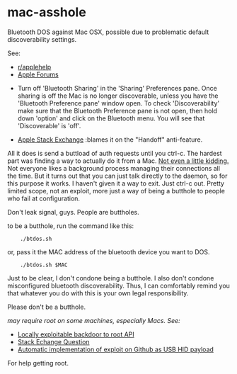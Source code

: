 ﻿# mac-asshole
Bluetooth DOS against Mac OSX, possible due to problematic default discoverability settings.

See:   
  * [r/applehelp](https://www.reddit.com/r/applehelp/comments/2rs916/turn_off_discoverability_but_leave_bluetooth_on/)
  * [Apple Forums](https://discussions.apple.com/thread/5616775?start=0&tstart=0)
   + Turn off 'Bluetooth Sharing' in the 'Sharing' Preferences pane. Once sharing is off the Mac is no longer discoverable, unless you have the 'Bluetooth Preference pane' window open. To check 'Discoverability' make sure that the Bluetooth Preference pane is not open, then  hold down 'option' and click on the Bluetooth menu. You will see that 'Discoverable' is 'off'.
  * [Apple Stack Exchange](http://apple.stackexchange.com/questions/151481/why-is-my-macbook-visibile-on-bluetooth-after-yosemite-install) :blames it on the "Handoff" anti-feature.

All it does is send a buttload of auth requests until you ctrl-c. The hardest part was finding
a way to actually do it from a Mac. [Not even a little kidding.](http://apple.stackexchange.com/questions/132407/how-to-list-bluetooth-devices-from-command-line) Not everyone likes a background
process managing their connections all the time. But it turns out that you can just talk directly
to the daemon, so for this purpose it works. I haven't given it a way to exit. Just ctrl-c out. 
Pretty limited scope, not an exploit, more just a way of being a butthole to people who fail at
configuration.

Don't leak signal, guys. People are buttholes.

to be a butthole, run the command like this:

        ./btdos.sh

or, pass it the MAC address of the bluetooth device you want to DOS.

        ./btdos.sh $MAC

Just to be clear, I don't condone being a butthole. I also don't condone misconfigured bluetooth
discoverability. Thus, I can comfortably remind you that whatever you do with this is your own
legal responsibility.

Please don't be a butthole.

*may require root on some machines, especially Macs. See:*

  * [Locally exploitable backdoor to root API](https://truesecdev.wordpress.com/2015/04/09/hidden-backdoor-api-to-root-privileges-in-apple-os-x/)
  * [Stack Echange Question](http://apple.stackexchange.com/questions/180396/how-to-mitigate-cve-2015-1130-hidden-backdoor-with-root-due-to-lack-of-apple-s)
  * [Automatic implementation of exploit on Github as USB HID payload](https://github.com/hak5darren/USB-Rubber-Ducky/wiki/Payload---OSX-Root-Backdoor)

For help getting root.
